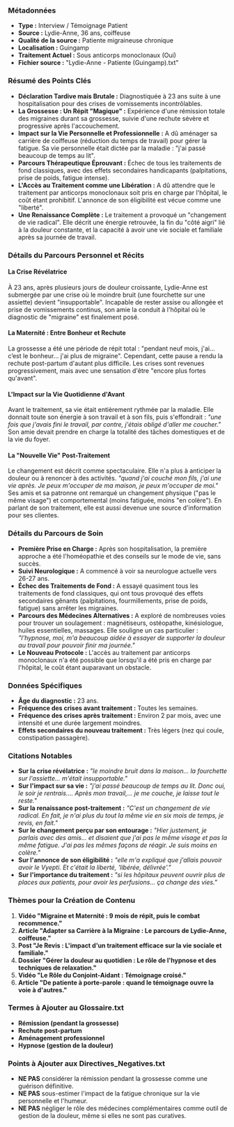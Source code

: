 ### Métadonnées

- **Type :** Interview / Témoignage Patient
- **Source :** Lydie-Anne, 36 ans, coiffeuse
- **Qualité de la source :** Patiente migraineuse chronique
- **Localisation :** Guingamp
- **Traitement Actuel :** Sous anticorps monoclonaux (Oui)
- **Fichier source :** "Lydie-Anne - Patiente (Guingamp).txt"

### Résumé des Points Clés

- **Déclaration Tardive mais Brutale :** Diagnostiquée à 23 ans suite à une hospitalisation pour des crises de vomissements incontrôlables.
- **La Grossesse : Un Répit "Magique" :** Expérience d'une rémission totale des migraines durant sa grossesse, suivie d'une rechute sévère et progressive après l'accouchement.
- **Impact sur la Vie Personnelle et Professionnelle :** A dû aménager sa carrière de coiffeuse (réduction du temps de travail) pour gérer la fatigue. Sa vie personnelle était dictée par la maladie : "j'ai passé beaucoup de temps au lit".
- **Parcours Thérapeutique Éprouvant :** Échec de tous les traitements de fond classiques, avec des effets secondaires handicapants (palpitations, prise de poids, fatigue intense).
- **L'Accès au Traitement comme une Libération :** A dû attendre que le traitement par anticorps monoclonaux soit pris en charge par l'hôpital, le coût étant prohibitif. L'annonce de son éligibilité est vécue comme une "liberté".
- **Une Renaissance Complète :** Le traitement a provoqué un "changement de vie radical". Elle décrit une énergie retrouvée, la fin du "côté aigri" lié à la douleur constante, et la capacité à avoir une vie sociale et familiale après sa journée de travail.

### Détails du Parcours Personnel et Récits

#### La Crise Révélatrice

À 23 ans, après plusieurs jours de douleur croissante, Lydie-Anne est submergée par une crise où le moindre bruit (une fourchette sur une assiette) devient "insupportable". Incapable de rester assise ou allongée et prise de vomissements continus, son amie la conduit à l'hôpital où le diagnostic de "migraine" est finalement posé.

#### La Maternité : Entre Bonheur et Rechute

La grossesse a été une période de répit total : "pendant neuf mois, j'ai... c’est le bonheur... j'ai plus de migraine". Cependant, cette pause a rendu la rechute post-partum d'autant plus difficile. Les crises sont revenues progressivement, mais avec une sensation d'être "encore plus fortes qu'avant".

#### L'Impact sur la Vie Quotidienne d'Avant

Avant le traitement, sa vie était entièrement rythmée par la maladie. Elle donnait toute son énergie à son travail et à son fils, puis s'effondrait : _"une fois que j'avais fini le travail, par contre, j'étais obligé d'aller me coucher."_ Son amie devait prendre en charge la totalité des tâches domestiques et de la vie du foyer.

#### La "Nouvelle Vie" Post-Traitement

Le changement est décrit comme spectaculaire. Elle n'a plus à anticiper la douleur ou à renoncer à des activités. _"quand j'ai couché mon fils, j'ai une vie après. Je peux m'occuper de ma maison, je peux m'occuper de moi."_ Ses amis et sa patronne ont remarqué un changement physique ("pas le même visage") et comportemental (moins fatiguée, moins "en colère"). En parlant de son traitement, elle est aussi devenue une source d'information pour ses clientes.

### Détails du Parcours de Soin

- **Première Prise en Charge :** Après son hospitalisation, la première approche a été l'homéopathie et des conseils sur le mode de vie, sans succès.
- **Suivi Neurologique :** A commencé à voir sa neurologue actuelle vers 26-27 ans.
- **Échec des Traitements de Fond :** A essayé quasiment tous les traitements de fond classiques, qui ont tous provoqué des effets secondaires gênants (palpitations, fourmillements, prise de poids, fatigue) sans arrêter les migraines.
- **Parcours des Médecines Alternatives :** A exploré de nombreuses voies pour trouver un soulagement : magnétiseurs, ostéopathe, kinésiologue, huiles essentielles, massages. Elle souligne un cas particulier : _"l'hypnose, moi, m'a beaucoup aidée à essayer de supporter la douleur au travail pour pouvoir finir ma journée."_
- **Le Nouveau Protocole :** L'accès au traitement par anticorps monoclonaux n'a été possible que lorsqu'il a été pris en charge par l'hôpital, le coût étant auparavant un obstacle.

### Données Spécifiques

- **Âge du diagnostic :** 23 ans.
- **Fréquence des crises avant traitement :** Toutes les semaines.
- **Fréquence des crises après traitement :** Environ 2 par mois, avec une intensité et une durée largement moindres.
- **Effets secondaires du nouveau traitement :** Très légers (nez qui coule, constipation passagère).

### Citations Notables

- **Sur la crise révélatrice :** _"le moindre bruit dans la maison... la fourchette sur l'assiette... m'était insupportable."_
- **Sur l'impact sur sa vie :** _"j'ai passé beaucoup de temps au lit. Donc oui, le soir je rentrais.... Après mon travail,... je me couche, je laisse tout le reste."_
- **Sur la renaissance post-traitement :** _"C'est un changement de vie radical. En fait, je n'ai plus du tout la même vie en six mois de temps, je revis, en fait."_
- **Sur le changement perçu par son entourage :** _"Hier justement, je parlais avec des amis... et disaient que j'ai pas le même visage et pas la même fatigue. J'ai pas les mêmes façons de réagir. Je suis moins en colère."_
- **Sur l'annonce de son éligibilité :** _"elle m'a expliqué que j'allais pouvoir avoir le Vyepti. Et c'était la liberté, 'libérée, délivrée'."_
- **Sur l'importance du traitement :** _"si les hôpitaux peuvent ouvrir plus de places aux patients, pour avoir les perfusions... ça change des vies."_

### Thèmes pour la Création de Contenu

1. **Vidéo "Migraine et Maternité : 9 mois de répit, puis le combat recommence."**
2. **Article "Adapter sa Carrière à la Migraine : Le parcours de Lydie-Anne, coiffeuse."**
3. **Post "Je Revis : L'impact d'un traitement efficace sur la vie sociale et familiale."**
4. **Dossier "Gérer la douleur au quotidien : Le rôle de l'hypnose et des techniques de relaxation."**
5. **Vidéo "Le Rôle du Conjoint-Aidant : Témoignage croisé."**
6. **Article "De patiente à porte-parole : quand le témoignage ouvre la voie à d'autres."**

### Termes à Ajouter au Glossaire.txt

- **Rémission (pendant la grossesse)**
- **Rechute post-partum**
- **Aménagement professionnel**
- **Hypnose (gestion de la douleur)**

### Points à Ajouter aux Directives_Negatives.txt

- **NE PAS** considérer la rémission pendant la grossesse comme une guérison définitive.
- **NE PAS** sous-estimer l'impact de la fatigue chronique sur la vie personnelle et l'humeur.
- **NE PAS** négliger le rôle des médecines complémentaires comme outil de gestion de la douleur, même si elles ne sont pas curatives.